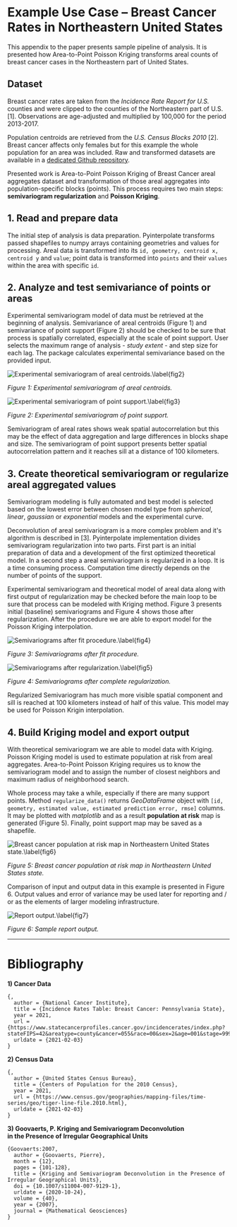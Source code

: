 # Example Use Case – Breast Cancer Rates in Northeastern United States

This appendix to the paper presents sample pipeline of analysis. It is presented how Area-to-Point Poisson Kriging transforms areal counts of breast cancer cases in the Northeastern part of United States.

## Dataset

Breast cancer rates are taken from the *Incidence Rate Report for U.S.* counties and were clipped to the counties of the Northeastern part of U.S. [1]. Observations are age-adjusted and multiplied by 100,000 for the period 2013-2017.

Population centroids are retrieved from the *U.S. Census Blocks 2010* [2]. Breast cancer affects only females but for this example the whole population for an area was included. Raw and transformed datasets are available in a [dedicated Github repository](https://github.com/szymon-datalions/pyinterpolate-paper/tree/main/paper-examples/example-use-case).

Presented work is Area-to-Point Poisson Kriging of Breast Cancer areal aggregates dataset and transformation of those areal aggregates into population-specific blocks (points). This process requires two main steps: **semivariogram regularization** and **Poisson Kriging**.

## 1. Read and prepare data

The initial step of analysis is data preparation. Pyinterpolate transforms passed shapefiles to numpy arrays containing geometries and values for processing. Areal data is transformed into its `id, geometry, centroid x, centroid y` and `value`; point data is transformed into `points` and their `values` within the area with specific `id`.

## 2. Analyze and test semivariance of points or areas

Experimental semivariogram model of data must be retrieved at the beginning of analysis. Semivariance of areal centroids (Figure 1) and semivariance of point support (Figure 2) should be checked to be sure that process is spatially correlated, especially at the scale of point support. User selects the maximum range of analysis - *study extent* - and step size for each lag. The package calculates experimental semivariance based on the provided input.

![Experimental semivariogram of areal centroids.\label{fig2}](fig2.png)

*Figure 1: Experimental semivariogram of areal centroids.*

![Experimental semivariogram of point support.\label{fig3}](fig3.png)

*Figure 2: Experimental semivariogram of point support.*

Semivariogram of areal rates shows weak spatial autocorrelation but this may be the effect of data aggregation and large differences in blocks shape and size. The semivariogram of point support presents better spatial autocorrelation pattern and it reaches sill at a distance of 100 kilometers.

## 3. Create theoretical semivariogram or regularize areal aggregated values

Semivariogram modeling is fully automated and best model is selected based on the lowest error between chosen model type from *spherical*, *linear*, *gaussian* or *exponential* models and the experimental curve.

Deconvolution of areal semivariogram is a more complex problem and it's algorithm is described in [3].  Pyinterpolate implementation divides semivariogram regularization into two parts. First part is an initial preparation of data and a development of the first optimized theoretical model. In a second step a areal semivariogram is regularized in a loop. It is a time consuming process. Computation time directly depends on the number of points of the support.

Experimental semivariogram and theoretical model of areal data along with first output of regularization may be checked before the main loop to be sure that process can be modeled with Kriging method. Figure 3 presents initial (baseline) semivariograms and Figure 4 shows those after regularization. After the procedure we are able to export model for the Poisson Kriging interpolation.

![Semivariograms after fit procedure.\label{fig4}](fig4.png)

*Figure 3: Semivariograms after fit procedure.*

![Semivariograms after regularization.\label{fig5}](fig5.png)

*Figure 4: Semivariograms after complete regularization.*

Regularized Semivariogram has much more visible spatial component and sill is reached at 100 kilometers instead of half of this value. This model may be used for Poisson Krigin interpolation.

## 4. Build Kriging model and export output

With theoretical semivariogram we are able to model data with Kriging. Poisson Kriging model is used to estimate population at risk from areal aggregates. Area-to-Point Poisson Kriging requires us to know the semivariogram model and to assign the number of closest neighbors and maximum radius of neighborhood search.

Whole process may take a while, especially if there are many support points. Method `regularize_data()` returns *GeoDataFrame* object with `[id, geometry, estimated value, estimated prediction error, rmse]` columns. It may be plotted with *matplotlib* and as a result **population at risk** map is generated (Figure 5). Finally, point support map may be saved as a shapefile.

![Breast cancer population at risk map in Northeastern United States state.\label{fig6}](fig6.png)

*Figure 5: Breast cancer population at risk map in Northeastern United States state.*

Comparison of input and output data in this example is presented in Figure 6. Output values and error of variance may be used later for reporting and / or as the elements of larger modeling infrastructure.

 ![Report output.\label{fig7}](fig1_example.png)
 
 *Figure 6: Sample report output.*
 
 ---
 
# Bibliography
 
**1) Cancer Data**
 
```
{,
  author = {National Cancer Institute},
  title = {Incidence Rates Table: Breast Cancer: Pennsylvania State},
  year = 2021,
  url = {https://www.statecancerprofiles.cancer.gov/incidencerates/index.php?stateFIPS=42&areatype=county&cancer=055&race=00&sex=2&age=001&stage=999&year=0&type=incd&sortVariableName=rate&sortOrder=default&output=0#results},
  urldate = {2021-02-03}
}
```

**2) Census Data**

```
{,
  author = {United States Census Bureau},
  title = {Centers of Population for the 2010 Census},
  year = 2021,
  url = {https://www.census.gov/geographies/mapping-files/time-series/geo/tiger-line-file.2010.html},
  urldate = {2021-02-03}
}
```

**3) Goovaerts, P. Kriging and Semivariogram Deconvolution in the Presence of Irregular Geographical Units**

```
{Goovaerts:2007,
  author = {Goovaerts, Pierre},
  month = {12},
  pages = {101-128},
  title = {Kriging and Semivariogram Deconvolution in the Presence of Irregular Geographical Units},
  doi = {10.1007/s11004-007-9129-1},
  urldate = {2020-10-24},
  volume = {40},
  year = {2007},
  journal = {Mathematical Geosciences}
}
```
 